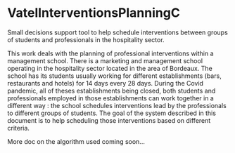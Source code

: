 # VatelInterventionsPlanningC

Small decisions support tool to help schedule interventions between groups of students and professionals in the hospitality sector.

This work deals with the planning of professional interventions within a management school. There is a marketing and management school operating in the hospitality sector located in the area of Bordeaux. The school has its students usually working for different establishments (bars, restaurants and hotels) for 14 days every 28 days. During the Covid pandemic, all of theses establishments being closed, both students and professionals employed in those establishments can work together in a different way : the school schedules interventions lead by the professionals to different groups of students. The goal of the system described in this document is to help scheduling those interventions based on different criteria.

More doc on the algorithm used coming soon...